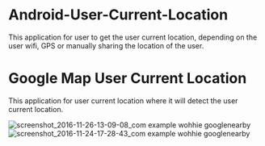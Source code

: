 # Android-User-Current-Location
This application for user to get the user current location, depending on the user wifi, GPS or manually sharing the location of the user.


# Google Map User Current Location
This application for user current location where it will detect the user current location.

![screenshot_2016-11-26-13-09-08_com example wohhie googlenearby](https://cloud.githubusercontent.com/assets/13005159/20639273/e21d8406-b3e8-11e6-96fa-dc4fc4116a36.png)                        ![screenshot_2016-11-24-17-28-43_com example wohhie googlenearby](https://cloud.githubusercontent.com/assets/13005159/20639274/e220c814-b3e8-11e6-90b8-607e48ae1b57.png)
